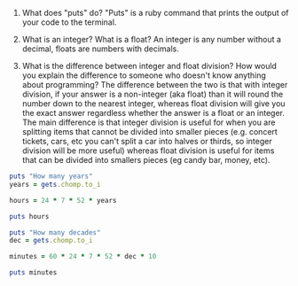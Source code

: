 1) What does "puts" do?
"Puts" is a ruby command that prints the output of your code to the terminal.

2) What is an integer? What is a float?
An integer is any number without a decimal, floats are numbers with decimals.

3) What is the difference between integer and float division? How would you explain the difference to someone who doesn't know anything about programming?
The difference between the two is that with integer division, if your answer is a non-integer (aka float) than it will round the number down to the nearest integer, whereas float division will give you the exact answer regardless whether the answer is a float or an integer. The main difference is that integer division is useful for when you are splitting items that cannot be divided into smaller pieces (e.g. concert tickets, cars, etc you can't split a car into halves or thirds, so integer division will be more useful) whereas float division is useful for items that can be divided into smallers pieces (eg candy bar, money, etc).


```ruby
puts "How many years"
years = gets.chomp.to_i

hours = 24 * 7 * 52 * years

puts hours
```

```ruby
puts "How many decades"
dec = gets.chomp.to_i

minutes = 60 * 24 * 7 * 52 * dec * 10

puts minutes
```


